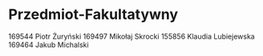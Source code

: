 # Przedmiot-Fakultatywny
169544 Piotr Żuryński
169497 Mikołaj Skrocki
155856 Klaudia Lubiejewska
169464 Jakub Michalski
